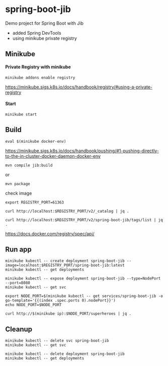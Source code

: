 # spring-boot-jib

Demo project for Spring Boot with Jib

* added Spring DevTools
* using minikube private registry

## Minikube

#### Private Registry with minikube

    minikube addons enable registry

https://minikube.sigs.k8s.io/docs/handbook/registry/#using-a-private-registry

#### Start
    
    minikube start 

## Build

    eval $(minikube docker-env)

https://minikube.sigs.k8s.io/docs/handbook/pushing/#1-pushing-directly-to-the-in-cluster-docker-daemon-docker-env

    mvn compile jib:build

or

    mvn package

check image
    
    export REGISTRY_PORT=61363
    
    curl http://localhost:$REGISTRY_PORT/v2/_catalog | jq .

    curl http://localhost:$REGISTRY_PORT/v2/spring-boot-jib/tags/list | jq .

https://docs.docker.com/registry/spec/api/

## Run app

    minikube kubectl -- create deployment spring-boot-jib --image=localhost:$REGISTRY_PORT/spring-boot-jib:latest
    minikube kubectl -- get deployments

    minikube kubectl -- expose deployment spring-boot-jib --type=NodePort --port=8080
    minikube kubectl -- get svc

    export NODE_PORT=$(minikube kubectl -- get services/spring-boot-jib -o go-template='{{(index .spec.ports 0).nodePort}}')
    echo NODE_PORT=$NODE_PORT

    curl http://$(minikube ip):$NODE_PORT/superheroes | jq . 

## Cleanup
    
    minikube kubectl -- delete svc spring-boot-jib
    minikube kubectl -- get svc
    
    minikube kubectl -- delete deployment spring-boot-jib
    minikube kubectl -- get deployments